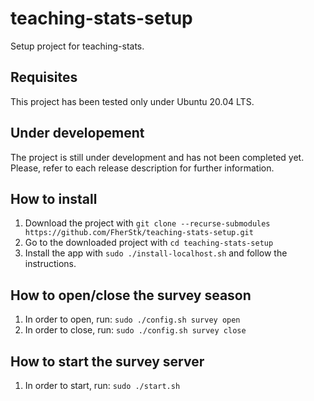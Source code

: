 # teaching-stats-setup
Setup project for teaching-stats. 

## Requisites
This project has been tested only under Ubuntu 20.04 LTS.

## Under developement
The project is still under development and has not been completed yet. Please, refer to each release description for further information.

## How to install
1. Download the project with `git clone --recurse-submodules https://github.com/FherStk/teaching-stats-setup.git`
2. Go to the downloaded project with `cd teaching-stats-setup`
3. Install the app with `sudo ./install-localhost.sh` and follow the instructions.

## How to open/close the survey season
1. In order to open, run: `sudo ./config.sh survey open`
1. In order to close, run: `sudo ./config.sh survey close`

## How to start the survey server
1. In order to start, run: `sudo ./start.sh`